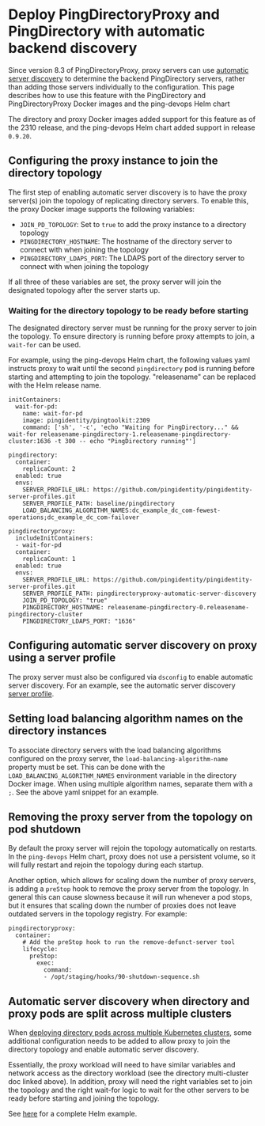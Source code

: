 # Deploy PingDirectoryProxy and PingDirectory with automatic backend discovery

Since version 8.3 of PingDirectoryProxy, proxy servers can use [automatic server discovery](https://docs.pingidentity.com/r/en-us/pingdirectory-93/pd_proxy_auto_server_discovery) to determine the backend PingDirectory servers, rather than adding those servers individually to the configuration. This page describes how to use this feature with the PingDirectory and PingDirectoryProxy Docker images and the ping-devops Helm chart

The directory and proxy Docker images added support for this feature as of the 2310 release, and the ping-devops Helm chart added support in release `0.9.20`.

## Configuring the proxy instance to join the directory topology

The first step of enabling automatic server discovery is to have the proxy server(s) join the topology of replicating directory servers. To enable this, the proxy Docker image supports the following variables:

- `JOIN_PD_TOPOLOGY`: Set to `true` to add the proxy instance to a directory topology
- `PINGDIRECTORY_HOSTNAME`: The hostname of the directory server to connect with when joining the topology
- `PINGDIRECTORY_LDAPS_PORT`: The LDAPS port of the directory server to connect with when joining the topology

If all three of these variables are set, the proxy server will join the designated topology after the server starts up.

### Waiting for the directory topology to be ready before starting

The designated directory server must be running for the proxy server to join the topology. To ensure directory is running before proxy attempts to join, a `wait-for` can be used.

For example, using the ping-devops Helm chart, the following values yaml instructs proxy to wait until the second `pingdirectory` pod is running before starting and attempting to join the topology. "releasename" can be replaced with the Helm release name.

```
initContainers:
  wait-for-pd:
    name: wait-for-pd
    image: pingidentity/pingtoolkit:2309
    command: ['sh', '-c', 'echo "Waiting for PingDirectory..." && wait-for releasename-pingdirectory-1.releasename-pingdirectory-cluster:1636 -t 300 -- echo "PingDirectory running"']

pingdirectory:
  container:
    replicaCount: 2
  enabled: true
  envs:
    SERVER_PROFILE_URL: https://github.com/pingidentity/pingidentity-server-profiles.git
    SERVER_PROFILE_PATH: baseline/pingdirectory
    LOAD_BALANCING_ALGORITHM_NAMES:dc_example_dc_com-fewest-operations;dc_example_dc_com-failover

pingdirectoryproxy:
  includeInitContainers:
  - wait-for-pd
  container:
    replicaCount: 1
  enabled: true
  envs:
    SERVER_PROFILE_URL: https://github.com/pingidentity/pingidentity-server-profiles.git
    SERVER_PROFILE_PATH: pingdirectoryproxy-automatic-server-discovery
    JOIN_PD_TOPOLOGY: "true"
    PINGDIRECTORY_HOSTNAME: releasename-pingdirectory-0.releasename-pingdirectory-cluster
    PINGDIRECTORY_LDAPS_PORT: "1636"
```

## Configuring automatic server discovery on proxy using a server profile

The proxy server must also be configured via `dsconfig` to enable automatic server discovery. For an example, see the automatic server discovery [server profile](https://github.com/pingidentity/pingidentity-server-profiles/tree/master/pingdirectoryproxy-automatic-server-discovery).

## Setting load balancing algorithm names on the directory instances

To associate directory servers with the load balancing algorithms configured on the proxy server, the `load-balancing-algorithm-name` property must be set. This can be done with the `LOAD_BALANCING_ALGORITHM_NAMES` environment variable in the directory Docker image. When using multiple algorithm names, separate them with a `;`. See the above yaml snippet for an example.

## Removing the proxy server from the topology on pod shutdown

By default the proxy server will rejoin the topology automatically on restarts. In the `ping-devops` Helm chart, proxy does not use a persistent volume, so it will fully restart and rejoin the topology during each startup.

Another option, which allows for scaling down the number of proxy servers, is adding a `preStop` hook to remove the proxy server from the topology. In general this can cause slowness because it will run whenever a pod stops, but it ensures that scaling down the number of proxies does not leave outdated servers in the topology registry. For example:

```
pingdirectoryproxy:
  container:
    # Add the preStop hook to run the remove-defunct-server tool
    lifecycle:
      preStop:
        exec:
          command:
          - /opt/staging/hooks/90-shutdown-sequence.sh
```

## Automatic server discovery when directory and proxy pods are split across multiple clusters

When [deploying directory pods across multiple Kubernetes clusters](./deployPDMultiRegion.md), some additional configuration needs to be added to allow proxy to join the directory topology and enable automatic server discovery.

Essentially, the proxy workload will need to have similar variables and network access as the directory workload (see the directory multi-cluster doc linked above). In addition, proxy will need the right variables set to join the topology and the right wait-for logic to wait for the other servers to be ready before starting and joining the topology.

See [here](https://github.com/pingidentity/pingidentity-devops-getting-started/tree/master/30-helm/multi-region/pingdirectoryproxy-automatic-server-discovery) for a complete Helm example.

